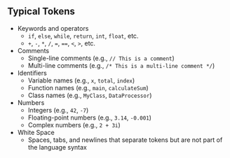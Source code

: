 ## Typical Tokens
- Keywords and operators
  - `if`, `else`, `while`, `return`, `int`, `float`, etc.
  - `+`, `-`, `*`, `/`, `=`, `==`, `<`, `>`, etc.
- Comments
  - Single-line comments (e.g., `// This is a comment`)
  - Multi-line comments (e.g., `/* This is a multi-line comment */`)
- Identifiers
    - Variable names (e.g., `x`, `total`, `index`)
    - Function names (e.g., `main`, `calculateSum`)
    - Class names (e.g., `MyClass`, `DataProcessor`)
- Numbers
  - Integers (e.g., `42`, `-7`)
  - Floating-point numbers (e.g., `3.14`, `-0.001`)
  - Complex numbers (e.g., `2 + 3i`)
- White Space
  - Spaces, tabs, and newlines that separate tokens but are not part of the language syntax

